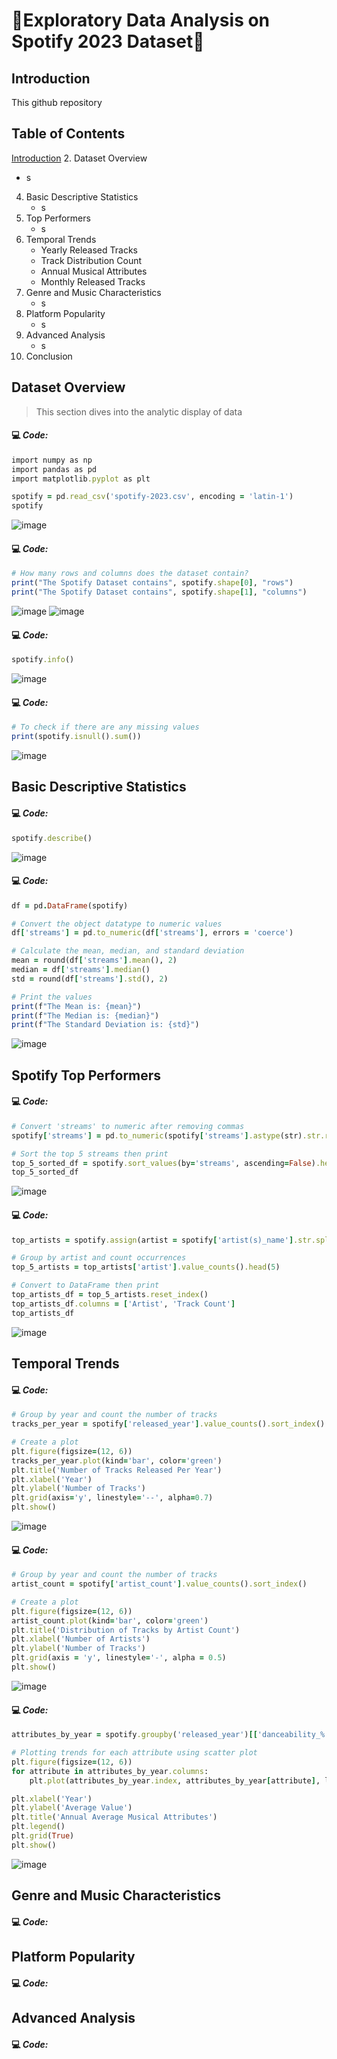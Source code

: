 # 🎵Exploratory Data Analysis on Spotify 2023 Dataset🎵

## Introduction
This github repository

## Table of Contents
[Introduction](#-Introduction)
2. Dataset Overview
   - s
4. Basic Descriptive Statistics
   - s
6. Top Performers
   - s
8. Temporal Trends
   - Yearly Released Tracks
   - Track Distribution Count
   - Annual Musical Attributes
   - Monthly Released Tracks
10. Genre and Music Characteristics
    - s
12. Platform Popularity
    - s
14. Advanced Analysis
    - s
16. Conclusion





## Dataset Overview
> This section dives into the analytic display of data 
#### 💻 *Code:*
```Ruby
import numpy as np
import pandas as pd
import matplotlib.pyplot as plt

spotify = pd.read_csv('spotify-2023.csv', encoding = 'latin-1')
spotify
```
![image](https://github.com/user-attachments/assets/d86cf563-8184-4d1a-a1c7-910f8b9bb49f) 


#### 💻 *Code:*
```Ruby
# How many rows and columns does the dataset contain?
print("The Spotify Dataset contains", spotify.shape[0], "rows")
print("The Spotify Dataset contains", spotify.shape[1], "columns")
```
![image](https://github.com/user-attachments/assets/5bce33ee-a304-432a-9c3f-60c51144a6a8)
![image](https://github.com/user-attachments/assets/16e85fad-09e8-4d21-8978-917d66911738)


#### 💻 *Code:*
```Ruby
spotify.info()
```
![image](https://github.com/user-attachments/assets/923f3df7-40cc-4821-8290-c99e28991ea1)

#### 💻 *Code:*
```Ruby
# To check if there are any missing values
print(spotify.isnull().sum())
```
![image](https://github.com/user-attachments/assets/b2ac0617-be5c-434a-b3ca-37a51fdce0ab)


## Basic Descriptive Statistics


#### 💻 *Code:*
```Ruby
spotify.describe()
```
![image](https://github.com/user-attachments/assets/6ffd061b-a044-4f5a-b160-d6851fa8c557)


#### 💻 *Code:*
```Ruby
df = pd.DataFrame(spotify)

# Convert the object datatype to numeric values
df['streams'] = pd.to_numeric(df['streams'], errors = 'coerce')

# Calculate the mean, median, and standard deviation
mean = round(df['streams'].mean(), 2)
median = df['streams'].median()
std = round(df['streams'].std(), 2)

# Print the values
print(f"The Mean is: {mean}")
print(f"The Median is: {median}")
print(f"The Standard Deviation is: {std}")
```
![image](https://github.com/user-attachments/assets/c4d93468-ab51-4d2d-be44-a4256e471151)


## Spotify Top Performers

#### 💻 *Code:*
```Ruby
# Convert 'streams' to numeric after removing commas
spotify['streams'] = pd.to_numeric(spotify['streams'].astype(str).str.replace(',', ''), errors='coerce')

# Sort the top 5 streams then print
top_5_sorted_df = spotify.sort_values(by='streams', ascending=False).head(5).reset_index(drop=True)
top_5_sorted_df
```
![image](https://github.com/user-attachments/assets/51795d9d-69df-4b62-b0f9-e5b9e7eff25e)


#### 💻 *Code:*
```Ruby
top_artists = spotify.assign(artist = spotify['artist(s)_name'].str.split(', ')).explode('artist')

# Group by artist and count occurrences
top_5_artists = top_artists['artist'].value_counts().head(5)

# Convert to DataFrame then print
top_artists_df = top_5_artists.reset_index()
top_artists_df.columns = ['Artist', 'Track Count']
top_artists_df
```
![image](https://github.com/user-attachments/assets/492bd922-16a4-499c-8a6b-e91cdc985240)






## Temporal Trends

#### 💻 *Code:*
```Ruby
# Group by year and count the number of tracks
tracks_per_year = spotify['released_year'].value_counts().sort_index()

# Create a plot
plt.figure(figsize=(12, 6))
tracks_per_year.plot(kind='bar', color='green')
plt.title('Number of Tracks Released Per Year')
plt.xlabel('Year')
plt.ylabel('Number of Tracks')
plt.grid(axis='y', linestyle='--', alpha=0.7)
plt.show()
```
![image](https://github.com/user-attachments/assets/fbc560c3-5bf3-4c2c-b504-90459e96552b)


#### 💻 *Code:*
```Ruby
# Group by year and count the number of tracks
artist_count = spotify['artist_count'].value_counts().sort_index()

# Create a plot
plt.figure(figsize=(12, 6))
artist_count.plot(kind='bar', color='green')
plt.title('Distribution of Tracks by Artist Count')
plt.xlabel('Number of Artists')
plt.ylabel('Number of Tracks')
plt.grid(axis = 'y', linestyle='-', alpha = 0.5)
plt.show()
```
![image](https://github.com/user-attachments/assets/ac7c56a9-ea03-484b-b4a4-4a0599bdf00e)

#### 💻 *Code:*
```Ruby
attributes_by_year = spotify.groupby('released_year')[['danceability_%', 'energy_%', 'acousticness_%', 'valence_%']].mean()

# Plotting trends for each attribute using scatter plot
plt.figure(figsize=(12, 6))
for attribute in attributes_by_year.columns:
    plt.plot(attributes_by_year.index, attributes_by_year[attribute], label = attribute)

plt.xlabel('Year')
plt.ylabel('Average Value')
plt.title('Annual Average Musical Attributes')
plt.legend()
plt.grid(True)
plt.show()
```
![image](https://github.com/user-attachments/assets/e00fd7af-2791-47fd-b7a1-510e93b01e96)


## Genre and Music Characteristics
#### 💻 *Code:*

## Platform Popularity
#### 💻 *Code:*

## Advanced Analysis
#### 💻 *Code:*
